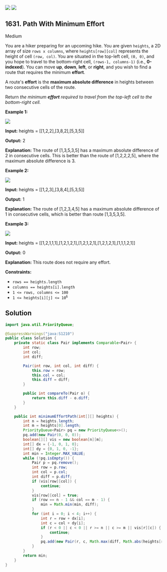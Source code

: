 [![](https://img.shields.io/github/stars/javadev/LeetCode-in-Java?label=Stars&style=flat-square)](https://github.com/javadev/LeetCode-in-Java)
[![](https://img.shields.io/github/forks/javadev/LeetCode-in-Java?label=Fork%20me%20on%20GitHub%20&style=flat-square)](https://github.com/javadev/LeetCode-in-Java/fork)

## 1631\. Path With Minimum Effort

Medium

You are a hiker preparing for an upcoming hike. You are given `heights`, a 2D array of size `rows x columns`, where `heights[row][col]` represents the height of cell `(row, col)`. You are situated in the top-left cell, `(0, 0)`, and you hope to travel to the bottom-right cell, `(rows-1, columns-1)` (i.e., **0-indexed**). You can move **up**, **down**, **left**, or **right**, and you wish to find a route that requires the minimum **effort**.

A route's **effort** is the **maximum absolute difference** in heights between two consecutive cells of the route.

Return _the minimum **effort** required to travel from the top-left cell to the bottom-right cell._

**Example 1:**

![](https://assets.leetcode.com/uploads/2020/10/04/ex1.png)

**Input:** heights = \[\[1,2,2],[3,8,2],[5,3,5]]

**Output:** 2

**Explanation:** The route of [1,3,5,3,5] has a maximum absolute difference of 2 in consecutive cells. This is better than the route of [1,2,2,2,5], where the maximum absolute difference is 3.

**Example 2:**

![](https://assets.leetcode.com/uploads/2020/10/04/ex2.png)

**Input:** heights = \[\[1,2,3],[3,8,4],[5,3,5]]

**Output:** 1

**Explanation:** The route of [1,2,3,4,5] has a maximum absolute difference of 1 in consecutive cells, which is better than route [1,3,5,3,5].

**Example 3:**

![](https://assets.leetcode.com/uploads/2020/10/04/ex3.png)

**Input:** heights = \[\[1,2,1,1,1],[1,2,1,2,1],[1,2,1,2,1],[1,2,1,2,1],[1,1,1,2,1]]

**Output:** 0

**Explanation:** This route does not require any effort.

**Constraints:**

*   `rows == heights.length`
*   `columns == heights[i].length`
*   `1 <= rows, columns <= 100`
*   <code>1 <= heights[i][j] <= 10<sup>6</sup></code>

## Solution

```java
import java.util.PriorityQueue;

@SuppressWarnings("java:S1210")
public class Solution {
    private static class Pair implements Comparable<Pair> {
        int row;
        int col;
        int diff;

        Pair(int row, int col, int diff) {
            this.row = row;
            this.col = col;
            this.diff = diff;
        }

        public int compareTo(Pair o) {
            return this.diff - o.diff;
        }
    }

    public int minimumEffortPath(int[][] heights) {
        int n = heights.length;
        int m = heights[0].length;
        PriorityQueue<Pair> pq = new PriorityQueue<>();
        pq.add(new Pair(0, 0, 0));
        boolean[][] vis = new boolean[n][m];
        int[] dx = {-1, 0, 1, 0};
        int[] dy = {0, 1, 0, -1};
        int min = Integer.MAX_VALUE;
        while (!pq.isEmpty()) {
            Pair p = pq.remove();
            int row = p.row;
            int col = p.col;
            int diff = p.diff;
            if (vis[row][col]) {
                continue;
            }
            vis[row][col] = true;
            if (row == n - 1 && col == m - 1) {
                min = Math.min(min, diff);
            }
            for (int i = 0; i < 4; i++) {
                int r = row + dx[i];
                int c = col + dy[i];
                if (r < 0 || c < 0 || r >= n || c >= m || vis[r][c]) {
                    continue;
                }
                pq.add(new Pair(r, c, Math.max(diff, Math.abs(heights[r][c] - heights[row][col]))));
            }
        }
        return min;
    }
}
```